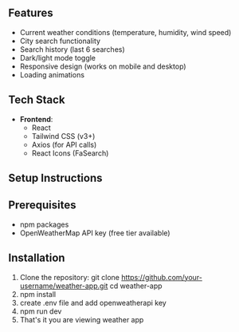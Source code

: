 ## Features

- Current weather conditions (temperature, humidity, wind speed)
- City search functionality
- Search history (last 6 searches)
- Dark/light mode toggle
- Responsive design (works on mobile and desktop)
- Loading animations

## Tech Stack

- **Frontend**:
  - React
  - Tailwind CSS (v3+)
  - Axios (for API calls)
  - React Icons (FaSearch)

## Setup Instructions

## Prerequisites
- npm packages
- OpenWeatherMap API key (free tier available)

## Installation
1. Clone the repository:
   git clone https://github.com/your-username/weather-app.git
   cd weather-app
2. npm install
3. create .env file and add openweatherapi key
4. npm run dev
5. That's it you are viewing weather app
